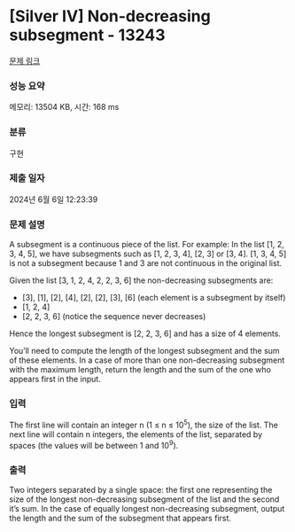 # [Silver IV] Non-decreasing subsegment - 13243 

[문제 링크](https://www.acmicpc.net/problem/13243) 

### 성능 요약

메모리: 13504 KB, 시간: 168 ms

### 분류

구현

### 제출 일자

2024년 6월 6일 12:23:39

### 문제 설명

<p>A subsegment is a continuous piece of the list. For example: In the list [1, 2, 3, 4, 5], we have subsegments such as [1, 2, 3, 4], [2, 3] or [3, 4]. [1, 3, 4, 5] is not a subsegment because 1 and 3 are not continuous in the original list.</p>

<p>Given the list [3, 1, 2, 4, 2, 2, 3, 6] the non-decreasing subsegments are:</p>

<ul>
	<li>[3], [1], [2], [4], [2], [2], [3], [6] (each element is a subsegment by itself)</li>
	<li>[1, 2, 4]</li>
	<li>[2, 2, 3, 6] (notice the sequence never decreases)</li>
</ul>

<p>Hence the longest subsegment is [2, 2, 3, 6] and has a size of 4 elements.</p>

<p>You’ll need to compute the length of the longest subsegment and the sum of these elements. In a case of more than one non-decreasing subsegment with the maximum length, return the length and the sum of the one who appears first in the input.</p>

### 입력 

 <p>The first line will contain an integer n (1 ≤ n ≤ 10<sup>5</sup>), the size of the list. The next line will contain n integers, the elements of the list, separated by spaces (the values will be between 1 and 10<sup>9</sup>).</p>

### 출력 

 <p>Two integers separated by a single space: the first one representing the size of the longest non-decreasing subsegment of the list and the second it’s sum. In the case of equally longest non-decreasing subsegment, output the length and the sum of the subsegment that appears first.</p>

